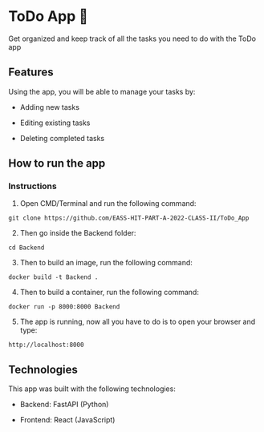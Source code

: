 # ToDo App :memo: 
Get organized and keep track of all the tasks you need to do with the ToDo app

## Features
Using the app, you will be able to manage your tasks by:

- Adding new tasks

- Editing existing tasks

- Deleting completed tasks

## How to run the app
### Instructions
1. Open CMD/Terminal and run the following command:

```
git clone https://github.com/EASS-HIT-PART-A-2022-CLASS-II/ToDo_App
```

2. Then go inside the Backend folder:

```
cd Backend
```

3. Then to build an image, run the following command:

```
docker build -t Backend .
```

4. Then to build a container, run the following command:

```
docker run -p 8000:8000 Backend
```

5. The app is running, now all you have to do is to open your browser and type:

```
http://localhost:8000
```

## Technologies
This app was built with the following technologies:

- Backend: FastAPI (Python)

- Frontend: React (JavaScript)

